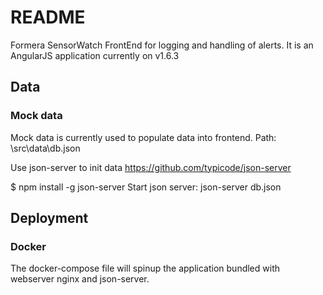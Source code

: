 # README #

Formera SensorWatch FrontEnd for logging and handling of alerts. It is an AngularJS application currently on v1.6.3

## Data ##

### Mock data
 Mock data is currently used to populate data into frontend.
 Path: \src\data\db.json

Use json-server to init data
https://github.com/typicode/json-server

$ npm install -g json-server 
Start json server: json-server db.json

## Deployment ##

### Docker ###
The docker-compose file will spinup the application bundled with webserver nginx and json-server.




